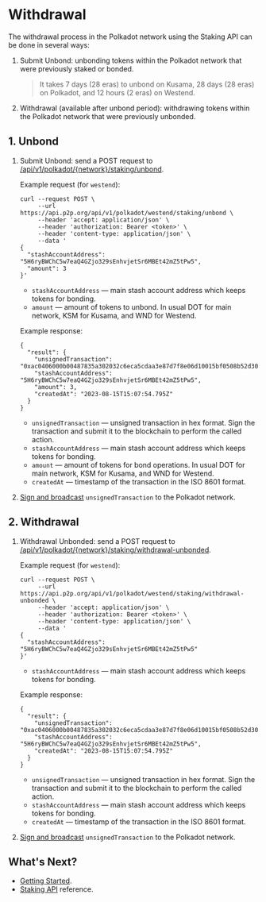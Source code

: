# Withdrawal

The withdrawal process in the Polkadot network using the Staking API can be done in several ways:

1. Submit Unbond: unbonding tokens within the Polkadot network that were previously staked or bonded.

   > It takes 7 days (28 eras) to unbond on Kusama, 28 days (28 eras) on Polkadot, and 12 hours (2 eras) on Westend.

2. Withdrawal (available after unbond period): withdrawing tokens within the Polkadot network that were previously unbonded.

## 1. Unbond

1. Submit Unbond: send a POST request to [/api/v1/polkadot/{network}/staking/unbond](ref:polkadot-staking-unbond).

   Example request (for `westend`):

   ```curl
   curl --request POST \
        --url https://api.p2p.org/api/v1/polkadot/westend/staking/unbond \
        --header 'accept: application/json' \
        --header 'authorization: Bearer <token>' \
        --header 'content-type: application/json' \
        --data '
   {
     "stashAccountAddress": "5H6ryBWChC5w7eaQ4GZjo329sEnhvjetSr6MBEt42mZ5tPw5",
     "amount": 3
   }'
   ```

   - `stashAccountAddress` — main stash account address which keeps tokens for bonding.
   - `amount` — amount of tokens to unbond. In usual DOT for main network, KSM for Kusama, and WND for Westend.

   Example response:

   ```curl
   {
     "result": {
       "unsignedTransaction": "0xac0406000b00487835a302032c6eca5cdaa3e87d7f8e06d10015bf0508b52d301c8991af113d5cf49a53553f",
       "stashAccountAddress": "5H6ryBWChC5w7eaQ4GZjo329sEnhvjetSr6MBEt42mZ5tPw5",
       "amount": 3,
       "createdAt": "2023-08-15T15:07:54.795Z"
     }
   }
   ```

   - `unsignedTransaction` — unsigned transaction in hex format. Sign the transaction and submit it to the blockchain to perform the called action.
   - `stashAccountAddress` — main stash account address which keeps tokens for bonding.
   - `amount` — amount of tokens for bond operations. In usual DOT for main network, KSM for Kusama, and WND for Westend.
   - `createdAt` — timestamp of the transaction in the ISO 8601 format.

2. [Sign and broadcast](doc:signing-transaction-polkadot) `unsignedTransaction` to the Polkadot network.

## 2. Withdrawal

1. Withdrawal Unbonded: send a POST request to [/api/v1/polkadot/{network}/staking/withdrawal-unbonded](ref:polkadot-staking-withdrawunbonded).

   Example request (for `westend`):

   ```curl
   curl --request POST \
        --url https://api.p2p.org/api/v1/polkadot/westend/staking/withdrawal-unbonded \
        --header 'accept: application/json' \
        --header 'authorization: Bearer <token>' \
        --header 'content-type: application/json' \
        --data '
   {
     "stashAccountAddress": "5H6ryBWChC5w7eaQ4GZjo329sEnhvjetSr6MBEt42mZ5tPw5"
   }'
   ```

   - `stashAccountAddress` — main stash account address which keeps tokens for bonding.

   Example response:

   ```curl
   {
     "result": {
       "unsignedTransaction": "0xac0406000b00487835a302032c6eca5cdaa3e87d7f8e06d10015bf0508b52d301c8991af113d5cf49a53553f",
       "stashAccountAddress": "5H6ryBWChC5w7eaQ4GZjo329sEnhvjetSr6MBEt42mZ5tPw5",
       "createdAt": "2023-08-15T15:07:54.795Z"
     }
   }
   ```

   - `unsignedTransaction` — unsigned transaction in hex format. Sign the transaction and submit it to the blockchain to perform the called action.
   - `stashAccountAddress` — main stash account address which keeps tokens for bonding.
   - `createdAt` — timestamp of the transaction in the ISO 8601 format.

2. [Sign and broadcast](doc:signing-transaction-polkadot) `unsignedTransaction` to the Polkadot network.

## What's Next?

- [Getting Started](doc:staking-polkadot-public).
- [Staking API](ref:polkadot) reference.